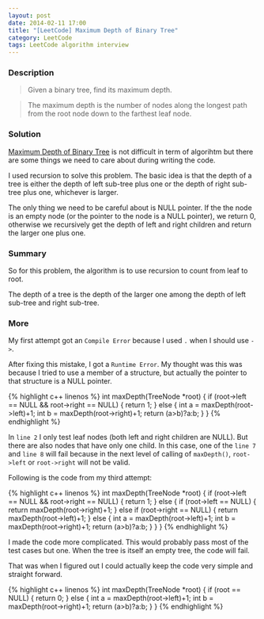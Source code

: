 ```yaml
---
layout: post
date: 2014-02-11 17:00
title: "[LeetCode] Maximum Depth of Binary Tree"
category: LeetCode
tags: LeetCode algorithm interview
---
```


### Description
> Given a binary tree, find its maximum depth.

> The maximum depth is the number of nodes along the longest path from the root node down to the farthest leaf node.

### Solution
[Maximum Depth of Binary Tree](http://oj.leetcode.com/problems/maximum-depth-of-binary-tree/) is not difficult in term of algorihtm but there are some things we need to care about during writing the code.

<!--more-->

I used recursion to solve this problem. The basic idea is that the depth of a tree is either the depth of left sub-tree plus one or the depth of right sub-tree plus one, whichever is larger.

The only thing we need to be careful about is NULL pointer. If the the node is an empty node (or the pointer to the node is a NULL pointer), we return 0, otherwise we recursively get the depth of left and right children and return the larger one plus one.

### Summary
So for this problem, the algorithm is to use recursion to count from leaf to root.

The depth of a tree is the depth of the larger one among the depth of left sub-tree and right sub-tree.

### More
My first attempt got an `Compile Error` because I used `.` when I should use `->`.

After fixing this mistake, I got a `Runtime Error`. My thought was this was because I tried to use a member of a structure, but actually the pointer to that structure is a NULL pointer.

{% highlight c++ linenos %}
int maxDepth(TreeNode *root) {
	if (root->left == NULL && root->right == NULL) {
		return 1;
	}
	else {
		int a = maxDepth(root->left)+1;
		int b = maxDepth(root->right)+1;
		return (a>b)?a:b;
	}
}
{% endhighlight %}

In `line 2` I only test leaf nodes (both left and right children are NULL). But there are also nodes that have only one child. In this case, one of the `line 7` and `line 8` will fail because in the next level of calling of `maxDepth()`, `root->left` or `root->right` will not be valid.

Following is the code from my third attempt:

{% highlight c++ linenos %}
int maxDepth(TreeNode *root) {
	if (root->left == NULL && root->right == NULL) {
		return 1;
	}
	else {
		if (root->left == NULL) {
			return maxDepth(root->right)+1;
		}
		else if (root->right == NULL) {
			return maxDepth(root->left)+1;
		}
		else {
			int a = maxDepth(root->left)+1;
			int b = maxDepth(root->right)+1;
			return (a>b)?a:b;
		}
	}
}
{% endhighlight %}

I made the code more complicated. This would probably pass most of the test cases but one. When the tree is itself an empty tree, the code will fail.

That was when I figured out I could actually keep the code very simple and straight forward.

{% highlight c++ linenos %}
int maxDepth(TreeNode *root) {
	if (root == NULL) {
		return 0;
	}
	else {
		int a = maxDepth(root->left)+1;
		int b = maxDepth(root->right)+1;
		return (a>b)?a:b;
	}
}
{% endhighlight %}
